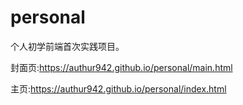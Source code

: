 # personal
个人初学前端首次实践项目。

封面页:https://authur942.github.io/personal/main.html

主页:https://authur942.github.io/personal/index.html
